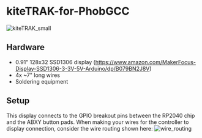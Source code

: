 # kiteTRAK-for-PhobGCC

![kiteTRAK_small](https://github.com/kiteCTRL/kiteTRAK-for-PhobGCC/assets/68704631/4c2265f8-7842-4f7e-8d78-8f7caa818333)

## Hardware
* 0.91" 128x32 SSD1306 display (https://www.amazon.com/MakerFocus-Display-SSD1306-3-3V-5V-Arduino/dp/B079BN2J8V)
* 4x ~7" long wires
* Soldering equipment

## Setup
This display connects to the GPIO breakout pins between the RP2040 chip and the ABXY button pads. When making your wires for the controller to display connection, consider the wire routing shown here:
![wire_routing](https://github.com/kiteCTRL/kiteTRAK-for-PhobGCC/assets/68704631/ebb46b6b-e7ee-47dc-8868-d6b00e7ad088)



